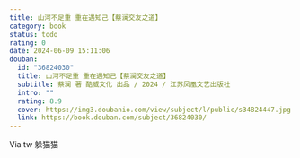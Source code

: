 ```yaml
---
title: 山河不足重 重在遇知己【蔡澜交友之道】
category: book
status: todo
rating: 0
date: 2024-06-09 15:11:06
douban:
  id: "36824030"
  title: 山河不足重 重在遇知己【蔡澜交友之道】
  subtitle: 蔡澜 著 酷威文化 出品 / 2024 / 江苏凤凰文艺出版社
  intro: ""
  rating: 8.9
  cover: https://img3.doubanio.com/view/subject/l/public/s34824447.jpg
  link: https://book.douban.com/subject/36824030/
---
```


Via tw 躲猫猫